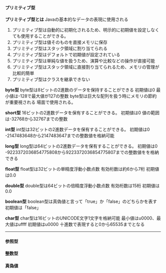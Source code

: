 #### プリミティブ型

**プリミティブ型とは**
Javaの基本的なデータの表現に使用される
1. プリミティブ型は自動的に初期化されるため、明示的に初期値を設定しなくても使用することができる。
2. プリミティブ型は値そのものを直接メモリに保存
3. プリミティブ型はスタック領域に割り当てられる
4. プリミティブ型はデフォルトで初期値が設定されている
5. プリミティブ型は単純な値を扱うため、演算や比較などの操作が直接可能
6. プリミティブ型はスタック領域に直接割り当てられるため、メモリの管理が比較的簡単
7. プリミティブ型はクラスを継承できない


**byte型**
byte型は8ビットの2進数のデータを保持することができる
初期値は0
最小値は-128で最大値が127の整数
byte型は巨大な配列を扱う時にメモリの節約が重要視される
場面で使用される。

**short型**
16ビットの2進数データを保有することができる。
初期値は0
値の範囲は-32768から32767までの整数

**int型**
int型は32ビットの2進数データを保有することができる。
初期値は0
-2147483648から2147483647までの整数値を格納可能

**long型**
long型は64ビットの2進数データを保有することができる。
初期値は0
-9223372036854775808から9223372036854775807までの整数値をを格納できる

**float型**
float型は32ビットの単精度浮動小数点数
有効桁数は約6から7桁
初期値は0.0

**double型**
double型は64ビットの倍精度浮動小数点数
有効桁数は15桁
初期値は0.0

**boolean型**
boolean型は真偽値と言って「true」か「false」のどちらかを表す
初期値は「false」

**char型**
char型は16ビットのUNICODE文字1文字を格納可能
最小値はu0000、最大値はuffff
初期値はu0000
十進数で表現すると0から65535までとなる

***
#### 参照型

#### 整数型

#### 真偽値
